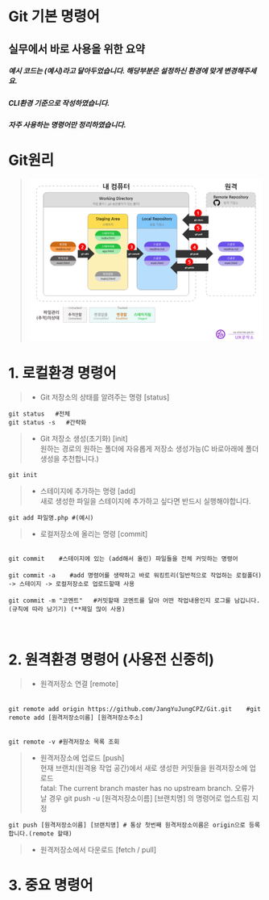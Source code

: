 Git 기본 명령어
==========

실무에서 바로 사용을 위한 요약
---------------------------------

##### 예시 코드는 (예시)라고 달아두었습니다. 해당부분은 설정하신 환경에 맞게 변경해주세요.
##### CLI환경 기준으로 작성하였습니다. 
##### 자주 사용하는 명령어만 정리하였습니다.

# Git원리
> ![Alt text](./img/993CCF4B5F17C75211.png)

# 1. 로컬환경 명령어
> * Git 저장소의 상태를 알려주는 명령 [status]

	git status   #전체
	git status -s   #간략화

> * Git 저장소 생성(초기화) [init]    
> 원하는 경로의 원하는 폴더에 자유롭게 저장소 생성가능(C 바로아래에 폴더 생성을 추천합니다.)

	git init

> * 스테이지에 추가하는 명령 [add]    
> 새로 생성한 파일을 스테이지에 추가하고 싶다면 반드시 실행해야합니다.

	git add 파일명.php #(예시)

> * 로컬저장소에 올리는 명령 [commit]
<pre>
<code>
git commit    #스테이지에 있는 (add해서 올린) 파일들을 전체 커밋하는 명령어

git commit -a    #add 명령어를 생략하고 바로 워킹트리(일반적으로 작업하는 로컬폴더) -> 스테이지 -> 로컬저장소로 업로드할때 사용

git commit -m "코멘트"   #커밋할때 코멘트를 달아 어떤 작업내용인지 로그를 남깁니다. (규칙에 따라 남기기) (**제일 많이 사용)

</code>
</pre>
# 2. 원격환경 명령어 (사용전 신중히)
> * 원격저장소 연결 [remote]
<code>
git remote add origin https://github.com/JangYuJungCPZ/Git.git    #git remote add [원격저장소이름] [원격저장소주소]

git remote -v   #원격저장소 목록 조회
</code>
</pre>
> * 원격저장소에 업로드 [push]    
> 현재 브랜치(원격용 작업 공간)에서 새로 생성한 커밋들을 원격저장소에 업로드    
> fatal: The current branch master has no upstream branch. 오류가 날 경우 git push -u [원격저장소이름] [브랜치명] 의 명령어로 업스트림 지정

	git push [원격저장소이름] [브랜치명] # 통상 첫번째 원격저장소이름은 origin으로 등록합니다.(remote 할때)

> * 원격저장소에서 다운로드 [fetch / pull]

# 3. 중요 명령어